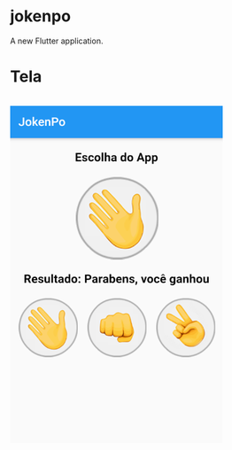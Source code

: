 # jokenpo

A new Flutter application.

# Tela

<p>
 <br/><img src="https://github.com/alexandreximenes/flutter/blob/master/4 Jogo de JokenPo/jokenpo/images/jokenPo.PNG" alt="tela app">
</p>

